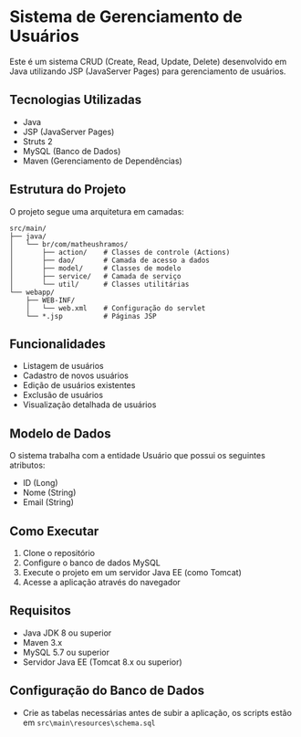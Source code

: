 # Sistema de Gerenciamento de Usuários

Este é um sistema CRUD (Create, Read, Update, Delete) desenvolvido em Java utilizando JSP (JavaServer Pages) para gerenciamento de usuários.

## Tecnologias Utilizadas

- Java
- JSP (JavaServer Pages)
- Struts 2
- MySQL (Banco de Dados)
- Maven (Gerenciamento de Dependências)

## Estrutura do Projeto

O projeto segue uma arquitetura em camadas:

```
src/main/
├── java/
│   └── br/com/matheushramos/
│       ├── action/    # Classes de controle (Actions)
│       ├── dao/       # Camada de acesso a dados
│       ├── model/     # Classes de modelo
│       ├── service/   # Camada de serviço
│       └── util/      # Classes utilitárias
└── webapp/
    ├── WEB-INF/
    │   └── web.xml    # Configuração do servlet
    └── *.jsp          # Páginas JSP
```

## Funcionalidades

- Listagem de usuários
- Cadastro de novos usuários
- Edição de usuários existentes
- Exclusão de usuários
- Visualização detalhada de usuários

## Modelo de Dados

O sistema trabalha com a entidade Usuário que possui os seguintes atributos:
- ID (Long)
- Nome (String)
- Email (String)

## Como Executar

1. Clone o repositório
2. Configure o banco de dados MySQL
3. Execute o projeto em um servidor Java EE (como Tomcat)
4. Acesse a aplicação através do navegador

## Requisitos

- Java JDK 8 ou superior
- Maven 3.x
- MySQL 5.7 ou superior
- Servidor Java EE (Tomcat 8.x ou superior)

## Configuração do Banco de Dados

- Crie as tabelas necessárias antes de subir a aplicação, os scripts estão em ```src\main\resources\schema.sql```